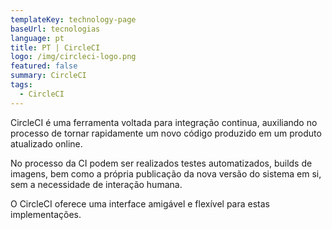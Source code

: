 ```yaml
---
templateKey: technology-page
baseUrl: tecnologias
language: pt
title: PT | CircleCI
logo: /img/circleci-logo.png
featured: false
summary: CircleCI
tags:
  - CircleCI
---
```

CircleCI é uma ferramenta voltada para integração continua, auxiliando no processo de tornar rapidamente um novo código produzido em um produto atualizado online.

No processo da CI podem ser realizados testes automatizados, builds de imagens, bem como a própria publicação da nova versão do sistema em si, sem a necessidade de interação humana.

O CircleCI oferece uma interface amigável e flexível para estas implementações.
